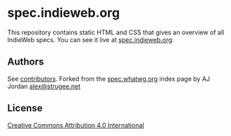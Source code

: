 # spec.indieweb.org

This repository contains static HTML and CSS that gives an overview of all IndieWeb specs. You can see it live at [spec.indieweb.org](http://spec.indieweb.org).

## Authors

See [contributors](https://github.com/indieweb/spec.indieweb.org/graphs/contributors). Forked from the [spec.whatwg.org](https://spec.whatwg.org/) index page by AJ Jordan <alex@strugee.net>

## License

[Creative Commons Attribution 4.0 International](https://creativecommons.org/licenses/by/4.0/)

